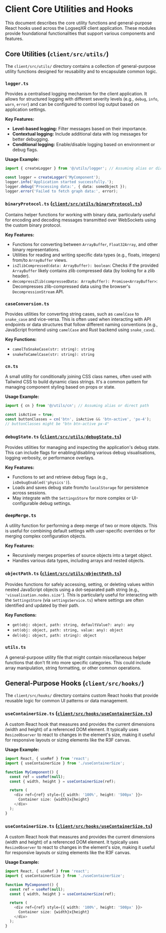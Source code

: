 # Client Core Utilities and Hooks

This document describes the core utility functions and general-purpose React hooks used across the LogseqXR client application. These modules provide foundational functionalities that support various components and features.

## Core Utilities (`client/src/utils/`)

The `client/src/utils/` directory contains a collection of general-purpose utility functions designed for reusability and to encapsulate common logic.

### `logger.ts`

Provides a centralised logging mechanism for the client application. It allows for structured logging with different severity levels (e.g., `debug`, `info`, `warn`, `error`) and can be configured to control log output based on application settings.

**Key Features:**
-   **Level-based logging:** Filter messages based on their importance.
-   **Contextual logging:** Include additional data with log messages for better debugging.
-   **Conditional logging:** Enable/disable logging based on environment or debug flags.

**Usage Example:**
```typescript
import { createLogger } from '@/utils/logger'; // Assuming alias or direct path

const logger = createLogger('MyComponent');
logger.info('Application started successfully.');
logger.debug('Processing data:', { data: someObject });
logger.error('Failed to fetch graph data:', error);
```

### `binaryProtocol.ts` ([`client/src/utils/binaryProtocol.ts`](../../client/src/utils/binaryProtocol.ts))

Contains helper functions for working with binary data, particularly useful for encoding and decoding messages transmitted over WebSockets using the custom binary protocol.

**Key Features:**
-   Functions for converting between `ArrayBuffer`, `Float32Array`, and other binary representations.
-   Utilities for reading and writing specific data types (e.g., floats, integers) from/to `ArrayBuffer` views.
-   `isZlibCompressed(data: ArrayBuffer): boolean`: Checks if the provided `ArrayBuffer` likely contains zlib compressed data (by looking for a zlib header).
-   `decompressZlib(compressedData: ArrayBuffer): Promise<ArrayBuffer>`: Decompresses zlib-compressed data using the browser's `DecompressionStream` API.

### `caseConversion.ts`

Provides utilities for converting string cases, such as `camelCase` to `snake_case` and vice-versa. This is often used when interacting with API endpoints or data structures that follow different naming conventions (e.g., JavaScript frontend using `camelCase` and Rust backend using `snake_case`).

**Key Functions:**
-   `camelToSnakeCase(str: string): string`
-   `snakeToCamelCase(str: string): string`

### `cn.ts`

A small utility for conditionally joining CSS class names, often used with Tailwind CSS to build dynamic class strings. It's a common pattern for managing component styling based on props or state.

**Usage Example:**
```typescript
import { cn } from '@/utils/cn'; // Assuming alias or direct path

const isActive = true;
const buttonClasses = cn('btn', isActive && 'btn-active', 'px-4');
// buttonClasses might be "btn btn-active px-4"
```

### `debugState.ts` ([`client/src/utils/debugState.ts`](../../client/src/utils/debugState.ts))

Provides utilities for managing and inspecting the application's debug state. This can include flags for enabling/disabling various debug visualisations, logging verbosity, or performance overlays.

**Key Features:**
-   Functions to set and retrieve debug flags (e.g., `isDebugEnabled('physics')`).
-   Loads and saves debug state from/to `localStorage` for persistence across sessions.
-   May integrate with the `SettingsStore` for more complex or UI-configurable debug settings.

### `deepMerge.ts`

A utility function for performing a deep merge of two or more objects. This is useful for combining default settings with user-specific overrides or for merging complex configuration objects.

**Key Features:**
-   Recursively merges properties of source objects into a target object.
-   Handles various data types, including arrays and nested objects.

### `objectPath.ts` ([`client/src/utils/objectPath.ts`](../../client/src/utils/objectPath.ts))

Provides functions for safely accessing, setting, or deleting values within nested JavaScript objects using a dot-separated path string (e.g., `'visualisation.nodes.size'`). This is particularly useful for interacting with the `SettingsStore` (via `settingsService.ts`) where settings are often identified and updated by their path.

**Key Functions:**
-   `get(obj: object, path: string, defaultValue?: any): any`
-   `set(obj: object, path: string, value: any): object`
-   `del(obj: object, path: string): object`

### `utils.ts`

A general-purpose utility file that might contain miscellaneous helper functions that don't fit into more specific categories. This could include array manipulation, string formatting, or other common operations.

## General-Purpose Hooks (`client/src/hooks/`)

The `client/src/hooks/` directory contains custom React hooks that provide reusable logic for common UI patterns or data management.

### `useContainerSize.ts` ([`client/src/hooks/useContainerSize.ts`](../../client/src/hooks/useContainerSize.ts))

A custom React hook that measures and provides the current dimensions (width and height) of a referenced DOM element. It typically uses `ResizeObserver` to react to changes in the element's size, making it useful for responsive layouts or sizing elements like the R3F canvas.

**Usage Example:**
```typescript
import React, { useRef } from 'react';
import { useContainerSize } from './useContainerSize';

function MyComponent() {
  const ref = useRef(null);
  const { width, height } = useContainerSize(ref);

  return (
    <div ref={ref} style={{ width: '100%', height: '500px' }}>
      Container size: {width}x{height}
    </div>
  );
}
```

### `useContainerSize.ts` ([`client/src/hooks/useContainerSize.ts`](../../client/src/hooks/useContainerSize.ts))

A custom React hook that measures and provides the current dimensions (width and height) of a referenced DOM element. It typically uses `ResizeObserver` to react to changes in the element's size, making it useful for responsive layouts or sizing elements like the R3F canvas.

**Usage Example:**
```typescript
import React, { useRef } from 'react';
import { useContainerSize } from './useContainerSize';

function MyComponent() {
  const ref = useRef(null);
  const { width, height } = useContainerSize(ref);

  return (
    <div ref={ref} style={{ width: '100%', height: '500px' }}>
      Container size: {width}x{height}
    </div>
  );
}